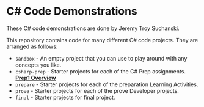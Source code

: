 # C# Code Demonstrations
These C# code demonstrations are done by Jeremy Troy Suchanski.

This repository contains code for many different C# code projects. They are arranged as follows:

* `sandbox` - An empty project that you can use to play around with any concepts you like.
* `csharp-prep` - Starter projects for each of the C# Prep assignments. <br>
<u>**Prep1 Overview**</u>
* `prepare` - Starter projects for each of the preparation Learning Activities.
* `prove` - Starter projects for each of the prove Developer projects.
* `final` - Starter projects for final project.
